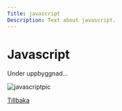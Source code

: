 ```yaml
---
Title: javascript
Description: Text about javascript.
---
```


Javascript
=============

Under uppbyggnad...

![javascriptpic](%assets_url%/img/javascript.png)

<a href="%base_url%?/technology">Tillbaka</a></td>